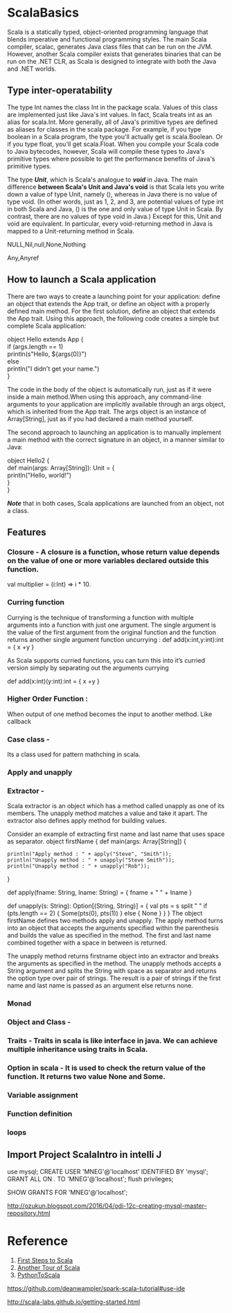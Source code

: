 # ScalaBasics

Scala is a statically typed, object-oriented programming language that blends imperative and functional programming styles. The main Scala compiler, scalac, generates Java class files that can be run on the JVM. However, another Scala compiler exists that generates binaries that can be run on the .NET CLR, as Scala is designed to integrate with both the Java and .NET worlds.



## Type inter-operatability
The type Int names the class Int in the package scala. Values of this class are implemented just like Java's int values. In fact, Scala treats int as an alias for scala.Int. More generally, all of Java's primitive types are defined as aliases for classes in the scala package. For example, if you type boolean in a Scala program, the type you'll actually get is scala.Boolean. Or if you type float, you'll get scala.Float. When you compile your Scala code to Java bytecodes, however, Scala will compile these types to Java's primitive types where possible to get the performance benefits of Java's primitive types. 

The type ***Unit***, which is Scala's analogue to ***void*** in Java. The main difference **between Scala's Unit and Java's void** is that Scala lets you write down a value of type Unit, namely (), whereas in Java there is no value of type void. (In other words, just as 1, 2, and 3, are potential values of type int in both Scala and Java, () is the one and only value of type Unit in Scala. By contrast, there are no values of type void in Java.) Except for this, Unit and void are equivalent. In particular, every void-returning method in Java is mapped to a Unit-returning method in Scala. 




NULL,Nil,null,None,Nothing

Any,Anyref 


## How to launch a Scala application 

There are two ways to create a launching point for your application: define an object that extends the App trait, or define an object with a properly defined main method.
For the first solution, define an object that extends the App trait. Using this approach, the following code creates a simple but complete Scala application:

object Hello extends App {\
    if (args.length == 1)\
        println(s"Hello, ${args(0)}")\
    else\
        println("I didn't get your name.")\
}

The code in the body of the object is automatically run, just as if it were inside a main method.When using this approach, any command-line arguments to your application are implicitly available through an args object, which is inherited from the App trait. The args object is an instance of Array[String], just as if you had declared a main method yourself. 


The second approach to launching an application is to manually implement a main method with the correct signature in an object, in a manner similar to Java:

object Hello2 {\
   def main(args: Array[String]): Unit = {\
    println("Hello, world!")\
  }\
}

***Note*** that in both cases, Scala applications are launched from an object, not a class. 

## Features

### Closure - A closure is a function, whose return value depends on the value of one or more variables declared outside this function.
val multiplier = (i:Int) => i * 10.

### Curring function
Currying is the technique of transforming a function with multiple arguments into a function with just one argument. 
The single argument is the value of the first argument from the original function and the function returns another 
single argument function uncurrying :
def add(x:int,y:int):int = {
x +y
}

As Scala supports curried functions, you can turn this into it’s curried version simply by separating out the arguments
currying

def add(x:int)(y:int):int = {
x +y
}


### Higher Order Function :
When output of one  method becomes the input to another method. Like callback

### Case class - 
Its a class used for pattern mathching in scala.
 
### Apply and unapply

### Extractor - 
Scala extractor is an object which has a method called unapply as one of its members. The unapply method matches a value and take it apart. The extractor also defines apply method for building values.

Consider an example of extracting first name and last name that uses space as separator.
object firstName {
  def main(args: Array[String]) {
 
    println("Apply method : " + apply("Steve", "Smith"));
    println("Unapply method : " + unapply("Steve Smith"));
    println("Unapply method : " + unapply("Rob"));
 
  }
 
  def apply(fname: String, lname: String) = {
    fname + " " + lname
  }
 
  def unapply(s: String): Option[(String, String)] = {
    val pts = s split " "
    if (pts.length == 2) {
      Some(pts(0), pts(1))
    } else {
      None
    }
  }
}
The object firstName defines two methods apply and unapply. The apply method turns into an object that accepts the arguments specified within the parenthesis and builds the value as specified in the method. The first and last name combined together with a space in between is returned.


The unapply method returns firstname object into an extractor and breaks the arguments as specified in the method. The unapply methods accepts a String argument and splits the String with space as separator and returns the option type over pair of strings. The result is a pair of strings if the first name and last name is passed as an argument else returns none.

### Monad

### Object and Class - 

### Traits - Traits in scala is like interface in java.  We can achieve multiple inheritance using traits in Scala.	


### Option in scala - It is used to check the return value of the function. It returns two value None and Some.


### Variable assignment


### Function definition



### loops




## Import Project ScalaIntro in intelli J

use mysql;
CREATE USER 'MNEG'@'localhost' IDENTIFIED BY 'mysql';
GRANT ALL ON *.* TO 'MNEG'@'localhost';
flush privileges;

SHOW GRANTS FOR 'MNEG'@'localhost';


http://ozukun.blogspot.com/2016/04/odi-12c-creating-mysql-master-repository.html




# Reference
1. [ First Steps to Scala ]( https://www.artima.com/scalazine/articles/steps.html )
2. [ Another Tour of Scala ]( https://www.naildrivin5.com/scalatour/wiki_pages/MainPage/ )
3. [ PythonToScala ]( https://wrobstory.gitbooks.io/python-to-scala/content/index.html )

https://github.com/deanwampler/spark-scala-tutorial#use-ide



http://scala-labs.github.io/getting-started.html